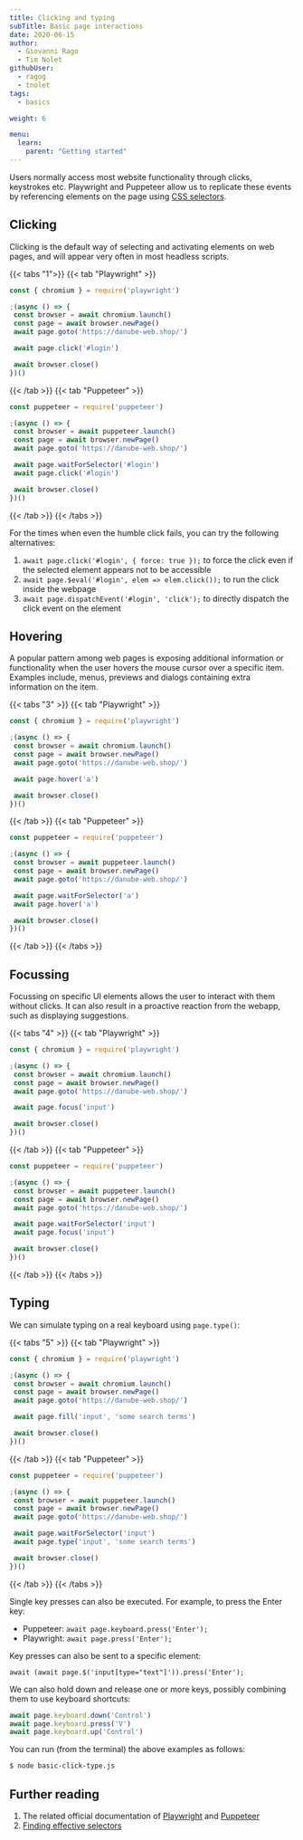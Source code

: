 ```yaml
---
title: Clicking and typing
subTitle: Basic page interactions
date: 2020-06-15
author:
  - Giovanni Rago
  - Tim Nolet
githubUser:
  - ragog
  - tnolet
tags:
  - basics

weight: 6

menu:
  learn:
    parent: "Getting started"
---
```


Users normally access most website functionality through clicks, keystrokes etc. Playwright and Puppeteer allow us to replicate these events by referencing elements on the page using [CSS selectors](https://developer.mozilla.org/en-US/docs/Learn/CSS/Building_blocks/Selectors).

<!-- more -->

## Clicking

Clicking is the default way of selecting and activating elements on web pages, and will appear very often in most headless scripts.

{{< tabs "1">}}
{{< tab "Playwright" >}}
 ```js
const { chromium } = require('playwright')

;(async () => {
  const browser = await chromium.launch()
  const page = await browser.newPage()
  await page.goto('https://danube-web.shop/')

  await page.click('#login')

  await browser.close()
})()
 ```
{{< /tab >}}
{{< tab "Puppeteer" >}}
 ```js
const puppeteer = require('puppeteer')

;(async () => {
  const browser = await puppeteer.launch()
  const page = await browser.newPage()
  await page.goto('https://danube-web.shop/')

  await page.waitForSelector('#login')
  await page.click('#login')

  await browser.close()
})()
 ```
{{< /tab >}}
{{< /tabs >}}

For the times when even the humble click fails, you can try the following alternatives:
1. `await page.click('#login', { force: true });` to force the click even if the selected element appears not to be accessible
2. `await page.$eval('#login', elem => elem.click());` to run the click inside the webpage
3. `await page.dispatchEvent('#login', 'click');` to directly dispatch the click event on the element

## Hovering

A popular pattern among web pages is exposing additional information or functionality when the user hovers the mouse cursor over a specific item. Examples include, menus, previews and dialogs containing extra information on the item.

{{< tabs "3" >}}
{{< tab "Playwright" >}}
 ```js
const { chromium } = require('playwright')

;(async () => {
  const browser = await chromium.launch()
  const page = await browser.newPage()
  await page.goto('https://danube-web.shop/')

  await page.hover('a')

  await browser.close()
})()
 ```
{{< /tab >}}
{{< tab "Puppeteer" >}}
 ```js
const puppeteer = require('puppeteer')

;(async () => {
  const browser = await puppeteer.launch()
  const page = await browser.newPage()
  await page.goto('https://danube-web.shop/')

  await page.waitForSelector('a')
  await page.hover('a')

  await browser.close()
})()
 ```
{{< /tab >}}
{{< /tabs >}}

## Focussing

Focussing on specific UI elements allows the user to interact with them without clicks. It can also result in a proactive reaction from the webapp, such as displaying suggestions.

{{< tabs "4" >}}
{{< tab "Playwright" >}}
 ```js
const { chromium } = require('playwright')

;(async () => {
  const browser = await chromium.launch()
  const page = await browser.newPage()
  await page.goto('https://danube-web.shop/')

  await page.focus('input')

  await browser.close()
})()
 ```
{{< /tab >}}
{{< tab "Puppeteer" >}}
 ```js
const puppeteer = require('puppeteer')

;(async () => {
  const browser = await puppeteer.launch()
  const page = await browser.newPage()
  await page.goto('https://danube-web.shop/')

  await page.waitForSelector('input')
  await page.focus('input')

  await browser.close()
})()
 ```
{{< /tab >}}
{{< /tabs >}}

## Typing

We can simulate typing on a real keyboard using `page.type()`:

{{< tabs "5" >}}
{{< tab "Playwright" >}}
 ```js
const { chromium } = require('playwright')

;(async () => {
  const browser = await chromium.launch()
  const page = await browser.newPage()
  await page.goto('https://danube-web.shop/')

  await page.fill('input', 'some search terms')

  await browser.close()
})()
 ```
{{< /tab >}}
{{< tab "Puppeteer" >}}
 ```js
const puppeteer = require('puppeteer')

;(async () => {
  const browser = await puppeteer.launch()
  const page = await browser.newPage()
  await page.goto('https://danube-web.shop/')

  await page.waitForSelector('input')
  await page.type('input', 'some search terms')

  await browser.close()
})()
 ```
{{< /tab >}}
{{< /tabs >}}

Single key presses can also be executed. For example, to press the Enter key:
- Puppeteer: `await page.keyboard.press('Enter');`
- Playwright: `await page.press('Enter');`

Key presses can also be sent to a specific element:

`await (await page.$('input[type="text"]')).press('Enter');`

We can also hold down and release one or more keys, possibly combining them to use keyboard shortcuts:

```js
await page.keyboard.down('Control')
await page.keyboard.press('V')
await page.keyboard.up('Control')
```

You can run (from the terminal) the above examples as follows:
```sh
$ node basic-click-type.js
```

## Further reading
1. The related official documentation of [Playwright](https://playwright.dev/docs/input#mouse-click) and [Puppeteer](https://pptr.dev/#?product=Puppeteer&version=v10.2.0&show=api-pageclickselector-options)
2. [Finding effective selectors](/learn/headless/basics-selectors/)
